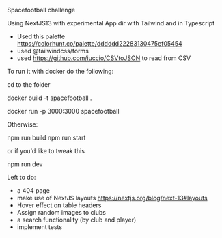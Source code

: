 Spacefootball challenge

Using NextJS13 with experimental App dir with Tailwind and in Typescript
- Used this palette https://colorhunt.co/palette/dddddd22283130475ef05454
- used @tailwindcss/forms 
- used https://github.com/iuccio/CSVtoJSON to read from CSV


To run it with docker do the following:

cd to the folder

docker build -t spacefootball .

docker run -p 3000:3000 spacefootball


Otherwise:

npm run build
npm run start

or if you'd like to tweak this

npm run dev


Left to do:
- a 404 page
- make use of NextJS layouts https://nextjs.org/blog/next-13#layouts
- Hover effect on table headers
- Assign random images to clubs
- a search functionality (by club and player)
- implement tests
